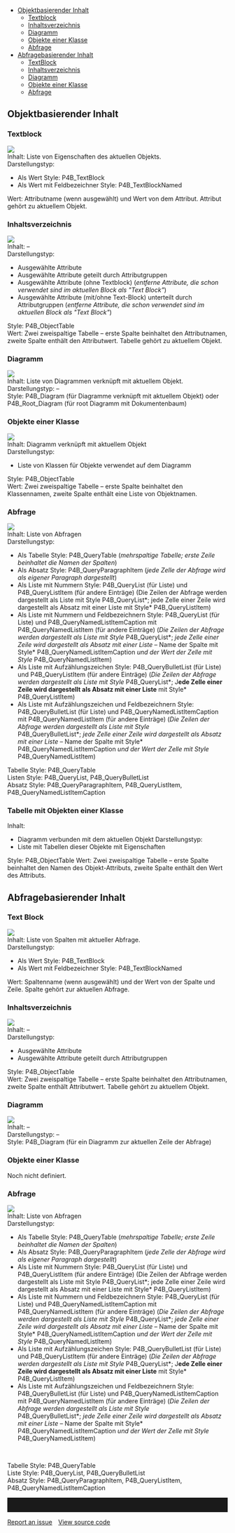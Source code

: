-   [Objektbasierender Inhalt](#objektbasierender-inhalt)
    -   [Textblock](#textblock)
    -   [Inhaltsverzeichnis](#inhaltsverzeichnis)
    -   [Diagramm](#diagramm)
    -   [Objekte einer Klasse](#objekte-einer-klasse)
    -   [Abfrage](#abfrage)
-   [Abfragebasierender Inhalt](#abfragebasierender-inhalt)
    -   [TextBlock](#textblock-1)
    -   [Inhaltsverzeichnis](#inhaltsverzeichnis-1)
    -   [Diagramm](#diagramm-1)
    -   [Objekte einer Klasse](#objekte-einer-klasse-1)
    -   [Abfrage](#abfrage-1)



## Objektbasierender Inhalt

### Textblock

![](//images.ctfassets.net/utx1h0gfm1om/3TkUpUN6mICOMe28MYAA8Q/bf41ceecfb71965a956a0397e9de4c95/1017897.png)  
Inhalt: Liste von Eigenschaften des aktuellen Objekts.  
Darstellungstyp:

-   Als Wert Style: P4B\_TextBlock
-   Als Wert mit Feldbezeichner Style: P4B\_TextBlockNamed

Wert: Attributname (wenn ausgewählt) und Wert von dem Attribut. Attribut
gehört zu aktuellem Objekt.

### Inhaltsverzeichnis

![](//images.ctfassets.net/utx1h0gfm1om/6AF9WlExqgC2AYGgMIIO64/0978ee5a6c30114d526631174ffac791/1017917.png)  
Inhalt: –  
Darstellungstyp:

-   Ausgewählte Attribute
-   Ausgewählte Attribute geteilt durch Attributgruppen
-   Ausgewählte Attribute (ohne Textblock) (*entferne Attribute, die
    schon verwendet sind im aktuellen Block als "Text Block"*)
-   Ausgewählte Attribute (mit/ohne Text-Block) unterteilt durch
    Attributgruppen (*entferne Attribute, die schon verwendet sind im
    aktuellen Block als "Text Block"*)

Style: P4B\_ObjectTable  
Wert: Zwei zweispaltige Tabelle – erste Spalte beinhaltet den
Attributnamen, zweite Spalte enthält den Attributwert. Tabelle gehört zu
aktuellem Objekt.

### Diagramm

![](//images.ctfassets.net/utx1h0gfm1om/yP7AaQPDnEeCc0AMKSsIk/4c648ff03b3207cc473c98ea0c2468de/1017922.png)  
Inhalt: Liste von Diagrammen verknüpft mit aktuellem Objekt.  
Darstellungstyp: –  
Style: P4B\_Diagram (für Diagramme verknüpft mit aktuellem Objekt)
oder  
P4B\_Root\_Diagram (für root Diagramm mit Dokumentenbaum)

### Objekte einer Klasse

![](//images.ctfassets.net/utx1h0gfm1om/6fhiaRD6vYCCoeq6IOIqQQ/3d501a24229088ef943fdf6b55707ad6/1017912.png)  
Inhalt: Diagramm verknüpft mit aktuellem Objekt  
Darstellungstyp:

-   Liste von Klassen für Objekte verwendet auf dem Diagramm

Style: P4B\_ObjectTable  
Wert: Zwei zweispaltige Tabelle – erste Spalte beinhaltet den
Klassennamen, zweite Spalte enthält eine Liste von Objektnamen.

### Abfrage

![](//images.ctfassets.net/utx1h0gfm1om/LeFzmWGyAKgQi8ECMIG2O/e9d20aeeabf59843f382191594e5f0bd/1017950.png)  
Inhalt: Liste von Abfragen  
Darstellungstyp:

-   Als Tabelle Style: P4B\_QueryTable (*mehrspaltige Tabelle; erste
    Zeile beinhaltet die Namen der Spalten*)
-   Als Absatz Style: P4B\_QueryParagraphItem (*jede Zelle der Abfrage
    wird als eigener Paragraph dargestellt*)
-   Als Liste mit Nummern Style: P4B\_QueryList (für Liste) und
    P4B\_QueryListItem (für andere Einträge) (Die Zeilen der Abfrage
    werden dargestellt als Liste mit Style P4B\_QueryList*; jede Zelle
    einer Zeile wird dargestellt als Absatz mit einer Liste mit Style*
    P4B\_QueryListItem)
-   Als Liste mit Nummern und Feldbezeichnern Style: P4B\_QueryList (für
    Liste) und P4B\_QueryNamedListItemCaption mit
    P4B\_QueryNamedListItem (für andere Einträge) (*Die Zeilen der
    Abfrage werden dargestellt als Liste mit Style*
    P4B\_QueryList*; *jede Zelle einer Zeile wird dargestellt als Absatz
    mit einer Liste* – Name der Spalte mit Style*
    P4B\_QueryNamedListItemCaption *und der Wert der Zelle mit Style*
    P4B\_QueryNamedListItem)
-   Als Liste mit Aufzählungszeichen Style: P4B\_QueryBulletList (für
    Liste) und P4B\_QueryListItem (für andere Einträge) (*Die Zeilen der
    Abfrage werden dargestellt als Liste mit Style* P4B\_QueryList*;
    J**ede Zelle einer Zeile wird dargestellt als Absatz mit einer
    Liste** mit Style* P4B\_QueryListItem)
-   Als Liste mit Aufzählungszeichen und Feldbezeichnern Style:
    P4B\_QueryBulletList (für Liste) und P4B\_QueryNamedListItemCaption
    mit P4B\_QueryNamedListItem (für andere Einträge) (*Die Zeilen der
    Abfrage werden dargestellt als Liste mit Style*
    P4B\_QueryBulletList*; *jede Zelle einer Zeile wird dargestellt als
    Absatz mit einer Liste* – Name der Spalte mit Style*
    P4B\_QueryNamedListItemCaption *und der Wert der Zelle mit Style*
    P4B\_QueryNamedListItem)

  
Tabelle Style: P4B\_QueryTable  
Listen Style: P4B\_QueryList, P4B\_QueryBulletList  
Absatz Style: P4B\_QueryParagraphItem, P4B\_QueryListItem,
P4B\_QueryNamedListItemCaption

### Tabelle mit Objekten einer Klasse

Inhalt:
- Diagramm verbunden mit dem aktuellen Objekt
Darstellungstyp: 
- Liste mit Tabellen dieser Objekte mit Eigenschaften

Style: P4B_ObjectTable
Wert: Zwei zweispaltige Tabelle – erste Spalte beinhaltet den Namen des Objekt-Attributs, zweite Spalte enthält den Wert des Attributs.



## Abfragebasierender Inhalt

### Text Block

![](//images.ctfassets.net/utx1h0gfm1om/1T9GavpzLuCKKIMEmWOMak/29d7126550c7ef5cadb58dff649b5541/1017944.png)  
Inhalt: Liste von Spalten mit aktueller Abfrage.  
Darstellungstyp:

-   Als Wert Style: P4B\_TextBlock
-   Als Wert mit Feldbezeichner Style: P4B\_TextBlockNamed

Wert: Spaltenname (wenn ausgewählt) und der Wert von der Spalte und
Zeile. Spalte gehört zur aktuellen Abfrage.

### Inhaltsverzeichnis

![](//images.ctfassets.net/utx1h0gfm1om/1b7I2zhNJyCmAIsC4YgqUO/71fd1aee44f4827a247cde959d703296/1017938.png)  
Inhalt: –  
Darstellungstyp:

-   Ausgewählte Attribute
-   Ausgewählte Attribute geteilt durch Attributgruppen

Style: P4B\_ObjectTable  
Wert: Zwei zweispaltige Tabelle – erste Spalte beinhaltet den
Attributnamen, zweite Spalte enthält Attributwert. Tabelle gehört zu
aktuellem Objekt.

### Diagramm

![](//images.ctfassets.net/utx1h0gfm1om/5wR7WELVTyQUcqIIk2SmIS/6bde2ba07c689ea6d1e034943b8f27b1/1017932.png)  
Inhalt: –  
Darstellungstyp: –  
Style: P4B\_Diagram (für ein Diagramm zur aktuellen Zeile der Abfrage)

### Objekte einer Klasse

Noch nicht definiert.

### Abfrage

![](//images.ctfassets.net/utx1h0gfm1om/2BJ5eFrzFaWOIWEwoaI8S0/7d49872e8af7deae1706f42ca774a38e/1017970.png)  
Inhalt: Liste von Abfragen  
Darstellungstyp:

-   Als Tabelle Style: P4B\_QueryTable (*mehrspaltige Tabelle; erste
    Zeile beinhaltet die Namen der Spalten*)
-   Als Absatz Style: P4B\_QueryParagraphItem (*jede Zelle der Abfrage
    wird als eigener Paragraph dargestellt*)
-   Als Liste mit Nummern Style: P4B\_QueryList (für Liste) und
    P4B\_QueryListItem (für andere Einträge) (Die Zeilen der Abfrage
    werden dargestellt als Liste mit Style P4B\_QueryList*; jede Zelle
    einer Zeile wird dargestellt als Absatz mit einer Liste mit Style*
    P4B\_QueryListItem)
-   Als Liste mit Nummern und Feldbezeichnern Style: P4B\_QueryList (für
    Liste) und P4B\_QueryNamedListItemCaption mit
    P4B\_QueryNamedListItem (für andere Einträge) (*Die Zeilen der
    Abfrage werden dargestellt als Liste mit Style*
    P4B\_QueryList*; *jede Zelle einer Zeile wird dargestellt als Absatz
    mit einer Liste* – Name der Spalte mit Style*
    P4B\_QueryNamedListItemCaption *und der Wert der Zelle mit Style*
    P4B\_QueryNamedListItem)
-   Als Liste mit Aufzählungszeichen Style: P4B\_QueryBulletList (für
    Liste) und P4B\_QueryListItem (für andere Einträge) (*Die Zeilen der
    Abfrage werden dargestellt als Liste mit Style* P4B\_QueryList*;
    J**ede Zelle einer Zeile wird dargestellt als Absatz mit einer
    Liste** mit Style* P4B\_QueryListItem)
-   Als Liste mit Aufzählungszeichen und Feldbezeichnern Style:
    P4B\_QueryBulletList (für Liste) und P4B\_QueryNamedListItemCaption
    mit P4B\_QueryNamedListItem (für andere Einträge) (*Die Zeilen der
    Abfrage werden dargestellt als Liste mit Style*
    P4B\_QueryBulletList*; *jede Zelle einer Zeile wird dargestellt als
    Absatz mit einer Liste* – Name der Spalte mit Style*
    P4B\_QueryNamedListItemCaption *und der Wert der Zelle mit Style*
    P4B\_QueryNamedListItem)

 

Tabelle Style: P4B\_QueryTable  
Liste Style: P4B\_QueryList, P4B\_QueryBulletList  
Absatz Style: P4B\_QueryParagraphItem, P4B\_QueryListItem,
P4B\_QueryNamedListItemCaption

<hr style="padding-top:2rem" />
<a href="https://github.com/process4/docs/issues" target="_blank" class="bgw btn btn-primary btn-lg shadow-sm">Report an issue</a>
<a href="https://github.com/process4/docs" target="_blank" class="bgw btn btn-primary btn-lg shadow-sm" style="margin-left:10px;">View source code</a>